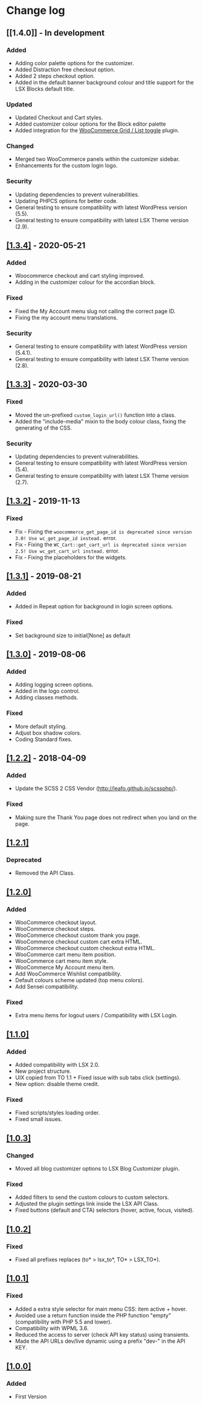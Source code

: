 # Change log

## [[1.4.0]] - In development

### Added

- Adding color palette options for the customizer.
- Added Distraction free checkout option.
- Added 2 steps checkout option.
- Added in the default banner background colour and title support for the LSX Blocks default title.

### Updated

- Updated Checkout and Cart styles.
- Added customizer colour options for the Block editor palette
- Added integration for the [WooCommerce Grid / List toggle](https://wordpress.org/plugins/woocommerce-grid-list-toggle/) plugin.

### Changed

- Merged two WooCommerce panels within the customizer sidebar.
- Enhancements for the custom login logo.

### Security

- Updating dependencies to prevent vulnerabilities.
- Updating PHPCS options for better code.
- General testing to ensure compatibility with latest WordPress version (5.5).
- General testing to ensure compatibility with latest LSX Theme version (2.9).

## [[1.3.4]]() - 2020-05-21

### Added

- Woocommerce checkout and cart styling improved.
- Adding in the customizer colour for the accordian block.

### Fixed

- Fixed the My Account menu slug not calling the correct page ID.
- Fixing the my account menu translations.

### Security

- General testing to ensure compatibility with latest WordPress version (5.4.1).
- General testing to ensure compatibility with latest LSX Theme version (2.8).

## [[1.3.3]](https://github.com/lightspeeddevelopment/lsx-customizer/releases/tag/1.3.3) - 2020-03-30

### Fixed

- Moved the un-prefixed `custom_login_url()` function into a class.
- Added the "include-media" mixin to the body colour class, fixing the generating of the CSS.

### Security

- Updating dependencies to prevent vulnerabilities.
- General testing to ensure compatibility with latest WordPress version (5.4).
- General testing to ensure compatibility with latest LSX Theme version (2.7).

## [[1.3.2]](https://github.com/lightspeeddevelopment/lsx-customizer/releases/tag/1.3.2) - 2019-11-13

### Fixed

- Fix - Fixing the `woocommerce_get_page_id is deprecated since version 3.0! Use wc_get_page_id instead.` error.
- Fix - Fixing the `WC_Cart::get_cart_url is deprecated since version 2.5! Use wc_get_cart_url instead.` error.
- Fix - Fixing the placeholders for the widgets.

## [[1.3.1]](https://github.com/lightspeeddevelopment/lsx-customizer/releases/tag/1.3.1) - 2019-08-21

### Added

- Added in Repeat option for background in login screen options.

### Fixed

- Set background size to initial[None] as default

## [[1.3.0]](https://github.com/lightspeeddevelopment/lsx-customizer/releases/tag/1.3.0) - 2019-08-06

### Added

- Adding logging screen options.
- Added in the logo control.
- Adding classes methods.

### Fixed

- More default styling.
- Adjust box shadow colors.
- Coding Standard fixes.

## [[1.2.2]](https://github.com/lightspeeddevelopment/lsx-customizer/releases/tag/1.2.2) - 2018-04-09

### Added

- Update the SCSS 2 CSS Vendor (http://leafo.github.io/scssphp/).

### Fixed

- Making sure the Thank You page does not redirect when you land on the page.

## [[1.2.1]]()

### Deprecated

- Removed the API Class.

## [[1.2.0]]()

### Added

- WooCommerce checkout layout.
- WooCommerce checkout steps.
- WooCommerce checkout custom thank you page.
- WooCommerce checkout custom cart extra HTML.
- WooCommerce checkout custom checkout extra HTML.
- WooCommerce cart menu item position.
- WooCommerce cart menu item style.
- WooCommerce My Account menu item.
- Add WooCommerce Wishlist compatibility.
- Default colours scheme updated (top menu colors).
- Add Sensei compatibility.

### Fixed

- Extra menu items for logout users / Compatibility with LSX Login.

## [[1.1.0]]()

### Added

- Added compatibility with LSX 2.0.
- New project structure.
- UIX copied from TO 1.1 + Fixed issue with sub tabs click (settings).
- New option: disable theme credit.

### Fixed

- Fixed scripts/styles loading order.
- Fixed small issues.

## [[1.0.3]]()

### Changed

- Moved all blog customizer options to LSX Blog Customizer plugin.

### Fixed

- Added filters to send the custom colours to custom selectors.
- Adjusted the plugin settings link inside the LSX API Class.
- Fixed buttons (default and CTA) selectors (hover, active, focus, visited).

## [[1.0.2]]()

### Fixed

- Fixed all prefixes replaces (to* > lsx_to*, TO* > LSX_TO*).

## [[1.0.1]]()

### Fixed

- Added a extra style selector for main menu CSS: item active + hover.
- Avoided use a return function inside the PHP function "empty" (compatibility with PHP 5.5 and lower).
- Compatibility with WPML 3.6.
- Reduced the access to server (check API key status) using transients.
- Made the API URLs dev/live dynamic using a prefix "dev-" in the API KEY.

## [[1.0.0]]()

### Added

- First Version
